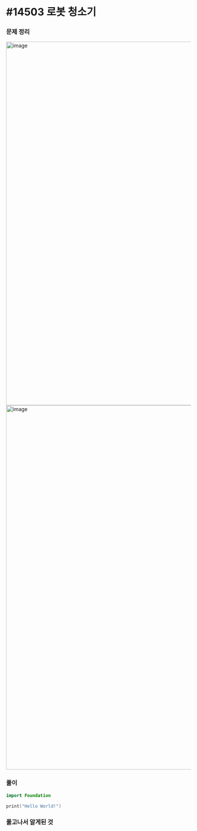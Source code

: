 # #14503 로봇 청소기

### 문제 정리
<img width="992" alt="image" src="https://user-images.githubusercontent.com/60254939/162448779-c1fbc88b-558a-43b5-a9f2-226360ef12ee.png">
<img width="994" alt="image" src="https://user-images.githubusercontent.com/60254939/162448830-8faa8ac3-ae9b-4e62-9589-9629f6ed951b.png">



### 풀이



```Swift
import Foundation

print("Hello World!")

```



### 풀고나서 알게된 것
